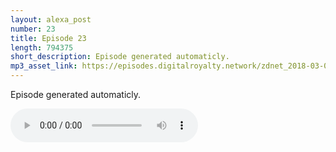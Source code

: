 ```yaml
---
layout: alexa_post
number: 23
title: Episode 23
length: 794375
short_description: Episode generated automaticly.
mp3_asset_link: https://episodes.digitalroyalty.network/zdnet_2018-03-06_01-00-04.mp3
---
```


Episode generated automaticly.

<audio controls>
    <source src="{{ page.mp3_asset_link }}" type="audio/mpeg">
</audio>